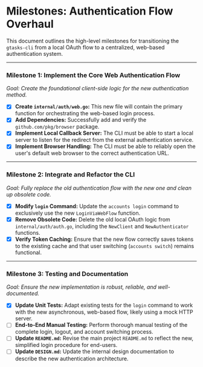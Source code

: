 # Milestones: Authentication Flow Overhaul

This document outlines the high-level milestones for transitioning the `gtasks-cli` from a local OAuth flow to a centralized, web-based authentication system.

---

### Milestone 1: Implement the Core Web Authentication Flow

*Goal: Create the foundational client-side logic for the new authentication method.*

-   [x] **Create `internal/auth/web.go`:** This new file will contain the primary function for orchestrating the web-based login process.
-   [x] **Add Dependencies:** Successfully add and verify the `github.com/pkg/browser` package.
-   [x] **Implement Local Callback Server:** The CLI must be able to start a local server to listen for the redirect from the external authentication service.
-   [x] **Implement Browser Handling:** The CLI must be able to reliably open the user's default web browser to the correct authentication URL.

---

### Milestone 2: Integrate and Refactor the CLI

*Goal: Fully replace the old authentication flow with the new one and clean up obsolete code.*

-   [x] **Modify `login` Command:** Update the `accounts login` command to exclusively use the new `LoginViaWebFlow` function.
-   [x] **Remove Obsolete Code:** Delete the old local OAuth logic from `internal/auth/auth.go`, including the `NewClient` and `NewAuthenticator` functions.
-   [x] **Verify Token Caching:** Ensure that the new flow correctly saves tokens to the existing cache and that user switching (`accounts switch`) remains functional.

---

### Milestone 3: Testing and Documentation

*Goal: Ensure the new implementation is robust, reliable, and well-documented.*

-   [x] **Update Unit Tests:** Adapt existing tests for the `login` command to work with the new asynchronous, web-based flow, likely using a mock HTTP server.
-   [ ] **End-to-End Manual Testing:** Perform thorough manual testing of the complete login, logout, and account switching process.
-   [ ] **Update `README.md`:** Revise the main project `README.md` to reflect the new, simplified login procedure for end-users.
-   [ ] **Update `DESIGN.md`:** Update the internal design documentation to describe the new authentication architecture.
